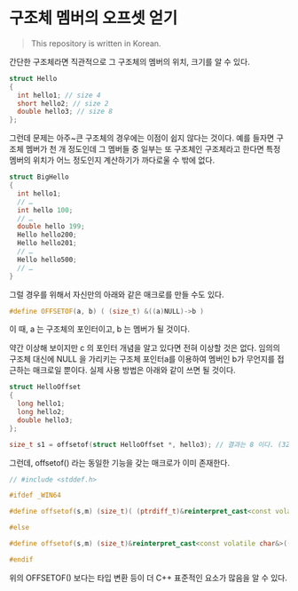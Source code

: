 # 구조체 멤버의 오프셋 얻기

> This repository is written in Korean.

간단한 구조체라면 직관적으로 그 구조체의 멤버의 위치, 크기를 알 수 있다.

```cpp
struct Hello
{
  int hello1; // size 4
  short hello2; // size 2
  double hello3; // size 8
};
```

그런데 문제는 아주~큰 구조체의 경우에는 이점이 쉽지 않다는 것이다. 예를 들자면 구조체 멤버가 천 개 정도인데 그 멤버들 중 일부는 또 구조체인 구조체라고 한다면 특정 멤버의 위치가 어느 정도인지 계산하기가 까다로울 수 밖에 없다.

```cpp
struct BigHello
{
  int hello1;
  // …
  int hello 100;
  // …
  double hello 199;
  Hello hello200;
  Hello hello201;
  // …
  Hello hello500;
  // …
}
```

그럴 경우를 위해서 자신만의 아래와 같은 매크로를 만들 수도 있다.

```cpp
#define OFFSETOF(a, b) ( (size_t) &((a)NULL)->b )
```

이 때, a 는 구조체의 포인터이고, b 는 멤버가 될 것이다.

약간 이상해 보이지만 c 의 포인터 개념을 알고 있다면 전혀 이상할 것은 없다. 임의의 구조체 대신에 NULL 을 가리키는 구조체 포인터a를 이용하여 멤버인 b가 무언지를 접근하는 매크로일 뿐이다. 실제 사용 방법은 아래와 같이 쓰면 될 것이다.

```cpp
struct HelloOffset
{
  long hello1;
  long hello2;
  double hello3;
};
```

```cpp
size_t s1 = offsetof(struct HelloOffset *, hello3); // 결과는 8 이다. (32bit OS)
```

그런데, offsetof() 라는 동일한 기능을 갖는 매크로가 이미 존재한다.

```cpp
// #include <stddef.h>

#ifdef _WIN64

#define offsetof(s,m) (size_t)( (ptrdiff_t)&reinterpret_cast<const volatile char&>((((s *)0)->m)) )

#else

#define offsetof(s,m) (size_t)&reinterpret_cast<const volatile char&>((((s *)0)->m))

#endif
```

위의 OFFSETOF() 보다는 타입 변환 등이 더 C++ 표준적인 요소가 많음을 알 수 있다.
